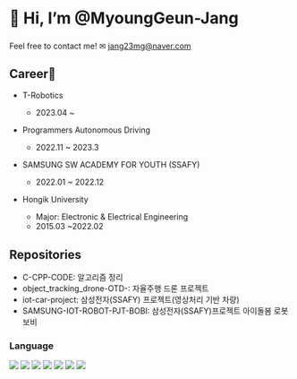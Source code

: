 # 👋 Hi, I’m @MyoungGeun-Jang<h5>

Feel free to contact me!
  ✉ jang23mg@naver.com
  
## Career🎯

- T-Robotics
  - 2023.04 ~
- Programmers Autonomous Driving
  - 2022.11 ~ 2023.3
  
- SAMSUNG SW ACADEMY FOR YOUTH (SSAFY) 
  - 2022.01 ~ 2022.12

- Hongik University
  - Major: Electronic & Electrical Engineering
  - 2015.03 ~2022.02

 ## Repositories

- C-CPP-CODE: 알고리즘 정리
- object_tracking_drone-OTD-: 자율주행 드론 프로젝트
- iot-car-project: 삼성전자(SSAFY) 프로젝트(영상처리 기반 차량)
- SAMSUNG-IOT-ROBOT-PJT-BOBI: 삼성전자(SSAFY)프로젝트 아이돌봄 로봇 보비
  
### Language
<div>
 <img src="https://img.shields.io/badge/C-100%25-yellow?style=for-the-badge&logo=C">
 <img src="https://img.shields.io/badge/C++-100%25-yellowgreen?style=for-the-badge&logo=c%2b%2b">
 <img src="https://img.shields.io/badge/Python-100%25-blue?style=for-the-badge&logo=python">
 <img src="https://img.shields.io/badge/opencv-100%25-blue?style=for-the-badge&logo=opencv">
 <img src="hhttps://img.shields.io/badge/javascript-90%25-yellowgreen?style=for-the-badge&logo=javascript">
 <img src="https://img.shields.io/badge/Assenbly-70%25-9cf?style=for-the-badge&logo=Assembly">
 <img src="https://img.shields.io/badge/SQL-70%25-ff8e7f?style=for-the-badge&logo=MySQL">
</div>

<!---
MG-Jang/MG-Jang is a ✨ special ✨ repository because its `README.md` (this file) appears on your GitHub profile.
You can click the Preview link to take a look at your changes.
--->
